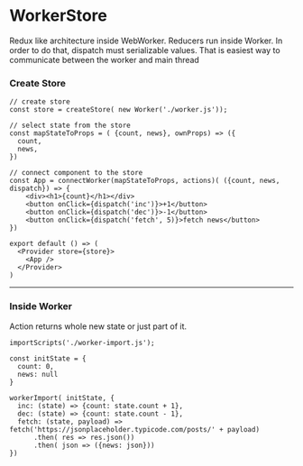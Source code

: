 # WorkerStore

Redux like architecture inside WebWorker.
Reducers run inside Worker. In order to do that, dispatch must serializable values.
That is easiest way to communicate between the worker and main thread

### Create Store
```
// create store
const store = createStore( new Worker('./worker.js'));

// select state from the store
const mapStateToProps = ( {count, news}, ownProps) => ({
  count,
  news,
})

// connect component to the store
const App = connectWorker(mapStateToProps, actions)( ({count, news, dispatch}) => {
    <div><h1>{count}</h1></div>
    <button onClick={dispatch('inc')}>+1</button>
    <button onClick={dispatch('dec')}>-1</button>
    <button onClick={dispatch('fetch', 5)}>fetch news</button>
})

export default () => (
  <Provider store={store}>
    <App />
  </Provider>
)
```

---
### Inside Worker
Action returns whole new state or just part of it.
```
importScripts('./worker-import.js');

const initState = {
  count: 0,
  news: null
}

workerImport( initState, {
  inc: (state) => {count: state.count + 1},
  dec: (state) => {count: state.count - 1},
  fetch: (state, payload) => fetch('https://jsonplaceholder.typicode.com/posts/' + payload)
      .then( res => res.json())
      .then( json => ({news: json}))
})


```
